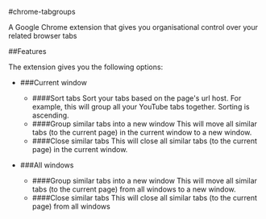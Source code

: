 #chrome-tabgroups

A Google Chrome extension that gives you organisational control over your related browser tabs

##Features

The extension gives you the following options:

- ###Current window
    - ####Sort tabs
    Sort your tabs based on the page's url host. For example, this will group all your YouTube tabs together. Sorting is ascending.
    - ####Group similar tabs into a new window
    This will move all similar tabs (to the current page) in the current window to a new window. 
    - ####Close similar tabs
    This will close all similar tabs (to the current page) in the current window.

- ###All windows
    - ####Group similar tabs into a new window
    This will move all similar tabs (to the current page) from all windows to a new window. 
    - ####Close similar tabs
    This will close all similar tabs (to the current page) from all windows

